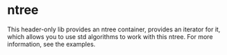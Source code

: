 # ntree
This header-only lib provides an ntree container, provides an iterator for it, which allows you to use std algorithms to work with this ntree.
For more information, see the examples.